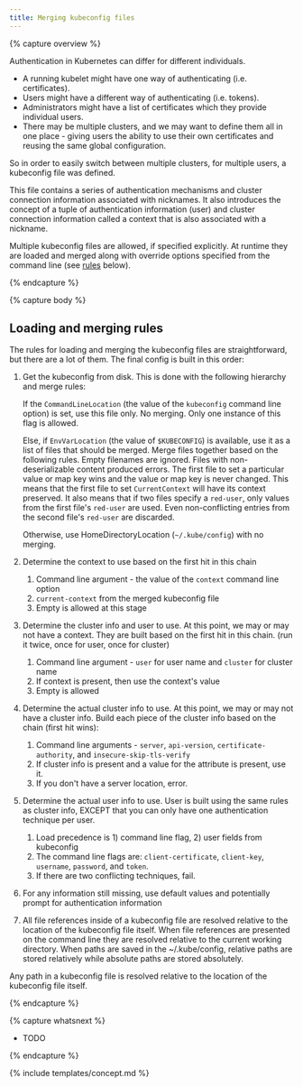 ```yaml
---
title: Merging kubeconfig files
---
```


{% capture overview %}

Authentication in Kubernetes can differ for different individuals.

- A running kubelet might have one way of authenticating (i.e. certificates).
- Users might have a different way of authenticating (i.e. tokens).
- Administrators might have a list of certificates which they provide individual users.
- There may be multiple clusters, and we may want to define them all in one place - giving users the ability to use their own certificates and reusing the same global configuration.

So in order to easily switch between multiple clusters, for multiple users, a kubeconfig file was defined.

This file contains a series of authentication mechanisms and cluster connection information associated with nicknames.  It also introduces the concept of a tuple of authentication information (user) and cluster connection information called a context that is also associated with a nickname.

Multiple kubeconfig files are allowed, if specified explicitly.  At runtime they are loaded and merged along with override options specified from the command line (see [rules](#loading-and-merging-rules) below).

{% endcapture %}


{% capture body %}

## Loading and merging rules

The rules for loading and merging the kubeconfig files are straightforward, but there are a lot of them.
The final config is built in this order:

  1.  Get the kubeconfig  from disk.  This is done with the following hierarchy and merge rules:

      If the `CommandLineLocation` (the value of the `kubeconfig` command line option) is set, use this file only.  No merging.  Only one instance of this flag is allowed.

      Else, if `EnvVarLocation` (the value of `$KUBECONFIG`) is available, use it as a list of files that should be merged.
      Merge files together based on the following rules.
      Empty filenames are ignored.  Files with non-deserializable content produced errors.
      The first file to set a particular value or map key wins and the value or map key is never changed.
      This means that the first file to set `CurrentContext` will have its context preserved.  It also means that if two files specify a `red-user`, only values from the first file's `red-user` are used.  Even non-conflicting entries from the second file's `red-user` are discarded.

      Otherwise, use HomeDirectoryLocation (`~/.kube/config`) with no merging.

  1.  Determine the context to use based on the first hit in this chain
      1.  Command line argument - the value of the `context` command line option
      1.  `current-context` from the merged kubeconfig file
      1.  Empty is allowed at this stage

  1.  Determine the cluster info and user to use.  At this point, we may or may not have a context.  They are built based on the first hit in this chain.  (run it twice, once for user, once for cluster)

      1.  Command line argument - `user` for user name and `cluster` for cluster name
      1.  If context is present, then use the context's value
      1.  Empty is allowed

  1.  Determine the actual cluster info to use.  At this point, we may or may not have a cluster info.  Build each piece of the cluster info based on the chain (first hit wins):

      1.  Command line arguments - `server`, `api-version`, `certificate-authority`, and `insecure-skip-tls-verify`
      1.  If cluster info is present and a value for the attribute is present, use it.
      1.  If you don't have a server location, error.

  1.  Determine the actual user info to use. User is built using the same rules as cluster info, EXCEPT that you can only have one authentication technique per user.
      1. Load precedence is 1) command line flag, 2) user fields from kubeconfig
      1. The command line flags are: `client-certificate`, `client-key`, `username`, `password`, and `token`.
      1. If there are two conflicting techniques, fail.

  1.  For any information still missing, use default values and potentially prompt for authentication information

  1.  All file references inside of a kubeconfig file are resolved relative to the location of the kubeconfig file itself.  When file references are presented on the command line
  they are resolved relative to the current working directory.  When paths are saved in the ~/.kube/config, relative paths are stored relatively while absolute paths are stored absolutely.

Any path in a kubeconfig file is resolved relative to the location of the kubeconfig file itself.

{% endcapture %}


{% capture whatsnext %}

* TODO

{% endcapture %}

{% include templates/concept.md %}

